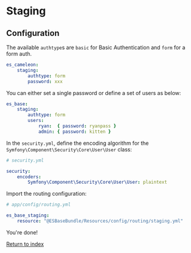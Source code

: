 # Staging

## Configuration

The available `authtype`s are `basic` for Basic Authentication and `form` for a form auth.

``` yaml
es_cameleon:
    staging:
        authtype: form
        password: xxx
```

You can either set a single password or define a set of users as below:

``` yaml
es_base:
    staging:
        authtype: form
        users:
            ryan:  { password: ryanpass }
            admin: { password: kitten }
```

In the `security.yml`, define the encoding algorithm for the `Symfony\Component\Security\Core\User\User` class:

```yaml
# security.yml

security:
    encoders:
        Symfony\Component\Security\Core\User\User: plaintext
```

Import the routing configuration:

``` yaml
# app/config/routing.yml

es_base_staging:
    resource: "@ESBaseBundle/Resources/config/routing/staging.yml"
```

You're done!

[Return to index](index.md)
